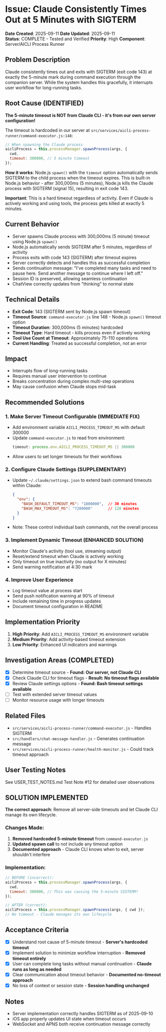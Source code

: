 # Issue: Claude Consistently Times Out at 5 Minutes with SIGTERM

**Date Created**: 2025-09-11
**Date Updated**: 2025-09-11  
**Status**: COMPLETE - Tested and Verified
**Priority**: High
**Component**: Server/AICLI Process Runner

## Problem Description
Claude consistently times out and exits with SIGTERM (exit code 143) at exactly the 5-minute mark during command execution through the companion server. While the system handles this gracefully, it interrupts user workflow for long-running tasks.

## Root Cause (IDENTIFIED)
**The 5-minute timeout is NOT from Claude CLI - it's from our own server configuration!**

The timeout is hardcoded in our server at `src/services/aicli-process-runner/command-executor.js:148`:
```javascript
// When spawning the Claude process
aicliProcess = this.processManager.spawnProcess(args, {
  cwd,
  timeout: 300000, // 5 minute timeout
});
```

**How it works**: Node.js `spawn()` with the `timeout` option automatically sends SIGTERM to the child process when the timeout expires. This is built-in Node.js behavior - after 300,000ms (5 minutes), Node.js kills the Claude process with SIGTERM (signal 15), resulting in exit code 143.

**Important**: This is a hard timeout regardless of activity. Even if Claude is actively working and using tools, the process gets killed at exactly 5 minutes.

## Current Behavior
- Server spawns Claude process with 300,000ms (5 minute) timeout using Node.js `spawn()`
- Node.js automatically sends SIGTERM after 5 minutes, regardless of activity
- Process exits with code 143 (SIGTERM) after timeout expires
- Server correctly detects and handles this as successful completion
- Sends continuation message: "I've completed many tasks and need to pause here. Send another message to continue where I left off."
- Session ID is preserved, allowing seamless continuation
- ChatView correctly updates from "thinking" to normal state

## Technical Details
- **Exit Code**: 143 (SIGTERM sent by Node.js spawn timeout)
- **Timeout Source**: `command-executor.js` line 148 - Node.js `spawn()` timeout option
- **Timeout Duration**: 300,000ms (5 minutes) hardcoded
- **Timeout Type**: Hard timeout - kills process even if actively working
- **Tool Use Count at Timeout**: Approximately 75-110 operations
- **Current Handling**: Treated as successful completion, not an error

## Impact
- Interrupts flow of long-running tasks
- Requires manual user intervention to continue
- Breaks concentration during complex multi-step operations
- May cause confusion when Claude stops mid-task

## Recommended Solutions

### 1. Make Server Timeout Configurable (IMMEDIATE FIX)
- Add environment variable `AICLI_PROCESS_TIMEOUT_MS` with default 300000
- Update `command-executor.js` to read from environment:
  ```javascript
  timeout: process.env.AICLI_PROCESS_TIMEOUT_MS || 300000
  ```
- Allow users to set longer timeouts for their workflows

### 2. Configure Claude Settings (SUPPLEMENTARY)
- Update `~/.claude/settings.json` to extend bash command timeouts within Claude:
  ```json
  {
    "env": {
      "BASH_DEFAULT_TIMEOUT_MS": "1800000",  // 30 minutes
      "BASH_MAX_TIMEOUT_MS": "7200000"       // 120 minutes
    }
  }
  ```
- Note: These control individual bash commands, not the overall process

### 3. Implement Dynamic Timeout (ENHANCED SOLUTION)
- Monitor Claude's activity (tool use, streaming output)
- Reset/extend timeout when Claude is actively working
- Only timeout on true inactivity (no output for X minutes)
- Send warning notification at 4:30 mark

### 4. Improve User Experience
- Log timeout value at process start
- Send push notification warning at 90% of timeout
- Include remaining time in progress updates
- Document timeout configuration in README

## Implementation Priority
1. **High Priority**: Add `AICLI_PROCESS_TIMEOUT_MS` environment variable
2. **Medium Priority**: Add activity-based timeout extension
3. **Low Priority**: Enhanced UI indicators and warnings

## Investigation Areas (COMPLETED)
- [x] Determine timeout source - **Found: Our server, not Claude CLI**
- [x] Check Claude CLI for timeout flags - **Result: No timeout flags available**
- [x] Review Claude settings options - **Found: Bash timeout settings available**
- [ ] Test with extended server timeout values
- [ ] Monitor resource usage with longer timeouts

## Related Files
- `src/services/aicli-process-runner/command-executor.js` - Handles SIGTERM
- `src/handlers/chat-message-handler.js` - Generates continuation message
- `src/services/aicli-process-runner/health-monitor.js` - Could track timeout approach

## User Testing Notes
See USER_TEST_NOTES.md Test Note #12 for detailed user observations

## SOLUTION IMPLEMENTED

**The correct approach**: Remove all server-side timeouts and let Claude CLI manage its own lifecycle.

### Changes Made:
1. **Removed hardcoded 5-minute timeout** from `command-executor.js`
2. **Updated spawn call** to not include any timeout option
3. **Documented approach** - Claude CLI knows when to exit, server shouldn't interfere

### Implementation:
```javascript
// BEFORE (incorrect):
aicliProcess = this.processManager.spawnProcess(args, {
  cwd,
  timeout: 300000, // This was causing the 5-minute SIGTERM!
});

// AFTER (correct):
aicliProcess = this.processManager.spawnProcess(args, { cwd });
// No timeout - Claude manages its own lifecycle
```

## Acceptance Criteria
- [x] Understand root cause of 5-minute timeout - **Server's hardcoded timeout**
- [x] Implement solution to minimize workflow interruption - **Removed timeout entirely**
- [x] User can complete long tasks without manual continuation - **Claude runs as long as needed**
- [x] Clear communication about timeout behavior - **Documented no-timeout approach**
- [x] No loss of context or session state - **Session handling unchanged**

## Notes
- Server implementation correctly handles SIGTERM as of 2025-09-10
- iOS app properly updates UI state when timeout occurs
- WebSocket and APNS both receive continuation message correctly